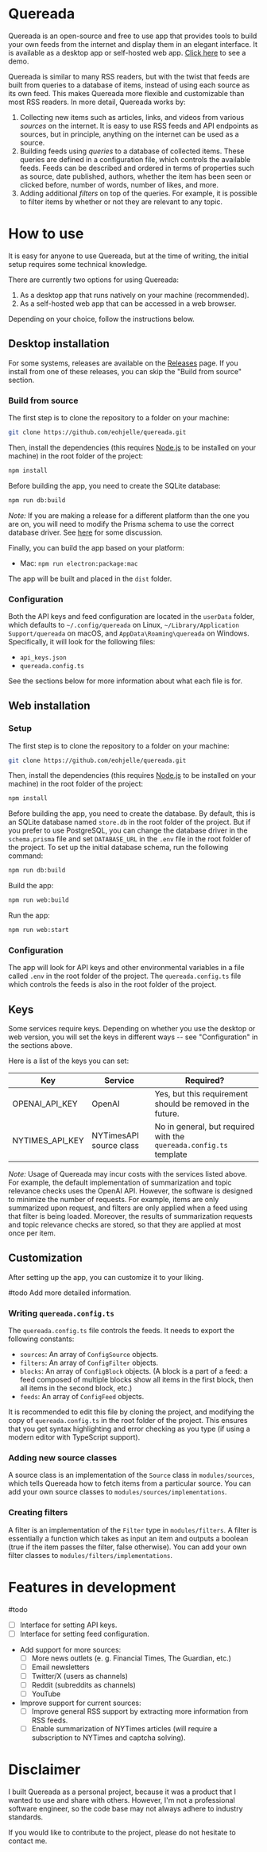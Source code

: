# Quereada

Quereada is an open-source and free to use app that provides tools to build your own feeds from the internet and display them in an elegant interface. It is available as a desktop app or self-hosted web app.
[Click here](https://quereada-342c36fe2c15.herokuapp.com) to see a demo.

Quereada is similar to many RSS readers, but with the twist that feeds are built from queries to a database of items, instead of using each source as its own feed. This makes Quereada more flexible and customizable than most RSS readers. In more detail, Quereada works by:

1. Collecting new items such as articles, links, and videos from various _sources_ on the internet. It is easy to use RSS feeds and API endpoints as sources, but in principle, anything on the internet can be used as a source.
2. Building feeds using _queries_ to a database of collected items. These queries are defined in a configuration file, which controls the available feeds. Feeds can be described and ordered in terms of properties such as source, date published, authors, whether the item has been seen or clicked before, number of words, number of likes, and more.
3. Adding additional _filters_ on top of the queries. For example, it is possible to filter items by whether or not they are relevant to any topic.

# How to use

It is easy for anyone to use Quereada, but at the time of writing, the initial setup requires some technical knowledge.

There are currently two options for using Quereada:

1. As a desktop app that runs natively on your machine (recommended).
2. As a self-hosted web app that can be accessed in a web browser.

Depending on your choice, follow the instructions below.

## Desktop installation

For some systems, releases are available on the [Releases](https://github.com/quereada/quereada/releases) page. If you install from one of these releases, you can skip the "Build from source" section.

### Build from source

The first step is to clone the repository to a folder on your machine:

```bash
git clone https://github.com/eohjelle/quereada.git
```

Then, install the dependencies (this requires [Node.js](https://nodejs.org) to be installed on your machine) in the root folder of the project:

```bash
npm install
```

Before building the app, you need to create the SQLite database:

```bash
npm run db:build
```

_Note:_ If you are making a release for a different platform than the one you are on, you will need to modify the Prisma schema to use the correct database driver. See [here](https://github.com/prisma/prisma/discussions/21027) for some discussion.

Finally, you can build the app based on your platform:

- Mac: `npm run electron:package:mac`

The app will be built and placed in the `dist` folder.

### Configuration

Both the API keys and feed configuration are located in the `userData` folder, which defaults to `~/.config/quereada` on Linux, `~/Library/Application Support/quereada` on macOS, and `AppData\Roaming\quereada` on Windows. Specifically, it will look for the following files:

- `api_keys.json`
- `quereada.config.ts`

See the sections below for more information about what each file is for.

## Web installation

### Setup

The first step is to clone the repository to a folder on your machine:

```bash
git clone https://github.com/eohjelle/quereada.git
```

Then, install the dependencies (this requires [Node.js](https://nodejs.org) to be installed on your machine) in the root folder of the project:

```bash
npm install
```

Before building the app, you need to create the database. By default, this is an SQLite database named `store.db` in the root folder of the project. But if you prefer to use PostgreSQL, you can change the database driver in the `schema.prisma` file and set `DATABASE_URL` in the `.env` file in the root folder of the project. To set up the initial database schema, run the following command:

```bash
npm run db:build
```

Build the app:

```bash
npm run web:build
```

Run the app:

```bash
npm run web:start
```

### Configuration

The app will look for API keys and other environmental variables in a file called `.env` in the root folder of the project. The `quereada.config.ts` file which controls the feeds is also in the root folder of the project.

## Keys

Some services require keys. Depending on whether you use the desktop or web version, you will set the keys in different ways -- see "Configuration" in the sections above.

Here is a list of the keys you can set:

| Key             | Service                 | Required?                                                          |
| --------------- | ----------------------- | ------------------------------------------------------------------ |
| OPENAI_API_KEY  | OpenAI                  | Yes, but this requirement should be removed in the future.         |
| NYTIMES_API_KEY | NYTimesAPI source class | No in general, but required with the `quereada.config.ts` template |

_Note:_ Usage of Quereada may incur costs with the services listed above. For example, the default implementation of summarization and topic relevance checks uses the OpenAI API. However, the software is designed to minimize the number of requests. For example, items are only summarized upon request, and filters are only applied when a feed using that filter is being loaded. Moreover, the results of summarization requests and topic relevance checks are stored, so that they are applied at most once per item.

## Customization

After setting up the app, you can customize it to your liking.

#todo Add more detailed information.

### Writing `quereada.config.ts`

The `quereada.config.ts` file controls the feeds. It needs to export the following constants:

- `sources`: An array of `ConfigSource` objects.
- `filters`: An array of `ConfigFilter` objects.
- `blocks`: An array of `ConfigBlock` objects. (A block is a part of a feed: a feed composed of multiple blocks show all items in the first block, then all items in the second block, etc.)
- `feeds`: An array of `ConfigFeed` objects.

It is recommended to edit this file by cloning the project, and modifying the copy of `quereada.config.ts` in the root folder of the project. This ensures that you get syntax highlighting and error checking as you type (if using a modern editor with TypeScript support).

### Adding new source classes

A source class is an implementation of the `Source` class in `modules/sources`, which tells Quereada how to fetch items from a particular source. You can add your own source classes to `modules/sources/implementations`.

### Creating filters

A filter is an implementation of the `Filter` type in `modules/filters`. A filter is essentially a function which takes as input an item and outputs a boolean (true if the item passes the filter, false otherwise). You can add your own filter classes to `modules/filters/implementations`.

# Features in development

#todo

- [ ] Interface for setting API keys.
- [ ] Interface for setting feed configuration.
- Add support for more sources:
  - [ ] More news outlets (e. g. Financial Times, The Guardian, etc.)
  - [ ] Email newsletters
  - [ ] Twitter/X (users as channels)
  - [ ] Reddit (subreddits as channels)
  - [ ] YouTube
- Improve support for current sources:
  - [ ] Improve general RSS support by extracting more information from RSS feeds.
  - [ ] Enable summarization of NYTimes articles (will require a subscription to NYTimes and captcha solving).

# Disclaimer

I built Quereada as a personal project, because it was a product that I wanted to use and share with others. However, I'm not a professional software engineer, so the code base may not always adhere to industry standards.

If you would like to contribute to the project, please do not hesitate to contact me.
